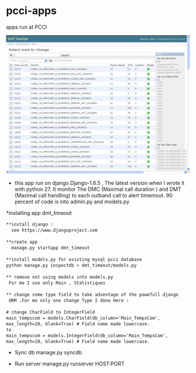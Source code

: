 pcci-apps
=========

apps run at PCCI

![Alt text](https://github.com/aliounedia/pcci-apps/blob/master/docs/dmt_timeout_screen.JPG "Optional title")



* this app run on django Django-1.6.5 , The latest version when 
I wrote it with python 27. It monitor The DMC (Maximal call 
duration ) and DMT (Maximal call handling) to each outband call
to alert timemout. 90 percent of code is into admin.py and models.py


*installing app dmt_timeout 

    **install django :
      see https://www.djangoproject.com

    **create app
      manage.py startapp dmt_timeout

    **install models.py for existing mysql pcci database
    python manage.py inspectdb > dmt_timeout/models.py
  
    ** remove not using models into models.py
     For me I use only Main , Statistiques

    ** change some type field to take adventage of the powefull django 
     ORM .For me only one change Type I done Here :

    # change CharField to IntegerField  
    main_tempscom = models.CharField(db_column='Main_TempsCom', max_length=20, blank=True) # Field name made lowercase.
    to 
    main_tempscom = models.IntegerField(db_column='Main_TempsCom', max_length=20, blank=True) # Field name made lowercase.
  
  
 * Sync db 
  manage.py syncdb 
  
 * Run server
 manage.py runserver HOST:PORT

 